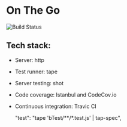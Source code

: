 # On The Go

![Build Status](https://travis-ci.org/PiotrBerebecki/on-the-go.svg?branch=master)

## Tech stack:

- Server: http
- Test runner: tape
- Server testing: shot
- Code coverage: Istanbul and CodeCov.io
- Continuous integration: Travic CI

    "test": "tape 'bTest/**/*.test.js' | tap-spec",
